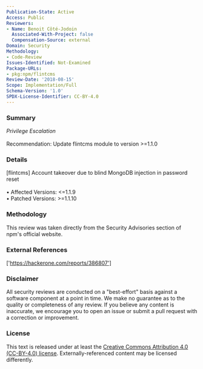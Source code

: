 ```yaml
---
Publication-State: Active
Access: Public
Reviewers:
- Name: Benoit Côté-Jodoin
  Associated-With-Project: false
  Compensation-Source: external
Domain: Security
Methodology:
- Code-Review
Issues-Identified: Not-Examined
Package-URLs:
- pkg:npm/flintcms
Review-Date: '2018-08-15'
Scope: Implementation/Full
Schema-Version: '1.0'
SPDX-License-Identifier: CC-BY-4.0
---
```

### Summary
*Privilege Escalation*<br><br>Recommendation: Update flintcms module to version >=1.1.0
### Details
[flintcms] Account takeover due to blind MongoDB injection in password reset
<br><br>• Affected Versions: <=1.1.9
<br>• Patched Versions: >=1.1.10
### Methodology
This review was taken directly from the Security Advisories section of npm's official website.
### External References
['https://hackerone.com/reports/386807']
### Disclaimer
All security reviews are conducted on a "best-effort" basis against a software component at a point in time. We make no guarantee as to the quality or completeness of any review. If you believe any content is inaccurate, we encourage you to open an issue or submit a pull request with a correction or improvement.
### License
This text is released under at least the [Creative Commons Attribution 4.0 (CC-BY-4.0) license](https://creativecommons.org/licenses/by/4.0/legalcode.txt). Externally-referenced content may be licensed differently.
